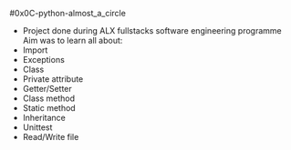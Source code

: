 #0x0C-python-almost_a_circle
- Project done during ALX fullstacks software engineering programme
Aim was to learn all about:
- Import
- Exceptions
- Class
- Private attribute
- Getter/Setter
- Class method
- Static method
- Inheritance
- Unittest
- Read/Write file
